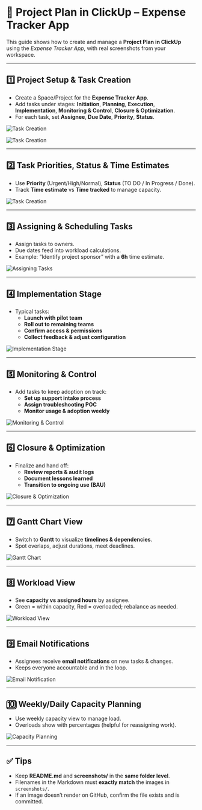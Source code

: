 # 🚀 Project Plan in ClickUp – Expense Tracker App

This guide shows how to create and manage a **Project Plan in ClickUp** using the *Expense Tracker App*, with real screenshots from your workspace.

---

## 1️⃣ Project Setup & Task Creation
- Create a Space/Project for the **Expense Tracker App**.
- Add tasks under stages: **Initiation**, **Planning**, **Execution**, **Implementation**, **Monitoring & Control**, **Closure & Optimization**.
- For each task, set **Assignee**, **Due Date**, **Priority**, **Status**.

![Task Creation](task1.png)

![Task Creation](task2.png)

---

## 2️⃣ Task Priorities, Status & Time Estimates
- Use **Priority** (Urgent/High/Normal), **Status** (TO DO / In Progress / Done).
- Track **Time estimate** vs **Time tracked** to manage capacity.


![Task Creation](task.png)
<!-- If you have a status/priority screenshot, add it here with the right filename in screenshots/ -->

---

## 3️⃣ Assigning & Scheduling Tasks
- Assign tasks to owners.
- Due dates feed into workload calculations.
- Example: “Identify project sponsor” with a **6h** time estimate.

![Assigning Tasks](assign_schedule.png)

---

## 4️⃣ Implementation Stage
- Typical tasks:
  - **Launch with pilot team**
  - **Roll out to remaining teams**
  - **Confirm access & permissions**
  - **Collect feedback & adjust configuration**

![Implementation Stage](implementation_stage.png)

---

## 5️⃣ Monitoring & Control
- Add tasks to keep adoption on track:
  - **Set up support intake process**
  - **Assign troubleshooting POC**
  - **Monitor usage & adoption weekly**

![Monitoring & Control](monitoring_control.png)

---

## 6️⃣ Closure & Optimization
- Finalize and hand off:
  - **Review reports & audit logs**
  - **Document lessons learned**
  - **Transition to ongoing use (BAU)**

![Closure & Optimization](closure_optimization.png)

---

## 7️⃣ Gantt Chart View
- Switch to **Gantt** to visualize **timelines & dependencies**.
- Spot overlaps, adjust durations, meet deadlines.

![Gantt Chart](gantt_chart_view.png)

---

## 8️⃣ Workload View
- See **capacity vs assigned hours** by assignee.
- Green = within capacity, Red = overloaded; rebalance as needed.

![Workload View](workload_view.png)

---

## 9️⃣ Email Notifications
- Assignees receive **email notifications** on new tasks & changes.
- Keeps everyone accountable and in the loop.

![Email Notification](email_notifications.png)

---

## 🔟 Weekly/Daily Capacity Planning
- Use weekly capacity view to manage load.
- Overloads show with percentages (helpful for reassigning work).

![Capacity Planning](weekly.png)

---

## ✅ Tips
- Keep **README.md** and **screenshots/** in the **same folder level**.
- Filenames in the Markdown must **exactly match** the images in `screenshots/`.
- If an image doesn’t render on GitHub, confirm the file exists and is committed.


